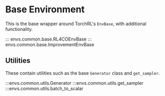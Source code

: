 # Base Environment

This is the base wrapper around TorchRL's `EnvBase`, with additional functionality.

::: envs.common.base.RL4COEnvBase
::: envs.common.base.ImprovementEnvBase


## Utilities

These contain utilities such as the base `Generator` class and `get_sampler`.

:::envs.common.utils.Generator
:::envs.common.utils.get_sampler
:::envs.common.utils.batch_to_scalar